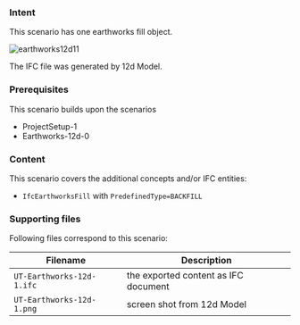 
### Intent

This scenario has one earthworks fill object.

![earthworks12d11](../UT-Earthworks-12d-1/UT-Earthworks-12d-1.png  "One IfcEarthworksFill Object") 

The IFC file was generated by 12d Model. 

### Prerequisites

This scenario builds upon the scenarios

- ProjectSetup-1
- Earthworks-12d-0

### Content

This scenario covers the additional concepts and/or IFC entities:

- `IfcEarthworksFill` with `PredefinedType=BACKFILL`

### Supporting files

Following files correspond to this scenario:

| Filename                     | Description                              |
|------------------------------|------------------------------------------|
| `UT-Earthworks-12d-1.ifc`    | the exported content as IFC document     |
| `UT-Earthworks-12d-1.png`    | screen shot from 12d Model               |

